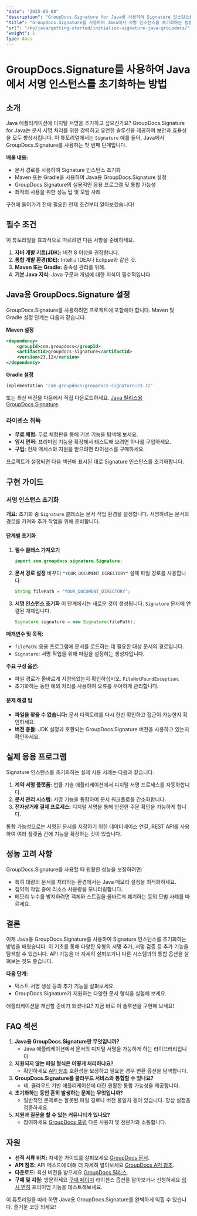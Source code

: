 ```yaml
---
"date": "2025-05-08"
"description": "GroupDocs.Signature for Java를 사용하여 Signature 인스턴스를 효율적으로 초기화하는 방법을 알아보세요. 이 종합 가이드를 따라 문서 서명 애플리케이션을 더욱 강화하세요."
"title": "GroupDocs.Signature를 사용하여 Java에서 서명 인스턴스를 초기화하는 방법"
"url": "/ko/java/getting-started/initialize-signature-java-groupdocs/"
"weight": 1
type: docs
---
```

# GroupDocs.Signature를 사용하여 Java에서 서명 인스턴스를 초기화하는 방법

## 소개

Java 애플리케이션에 디지털 서명을 추가하고 싶으신가요? GroupDocs.Signature for Java는 문서 서명 처리를 위한 강력하고 유연한 솔루션을 제공하여 보안과 효율성을 모두 향상시킵니다. 이 튜토리얼에서는 `Signature` 예를 들어, Java에서 GroupDocs.Signature를 사용하는 첫 번째 단계입니다.

**배울 내용:**
- 문서 경로를 사용하여 Signature 인스턴스 초기화
- Maven 또는 Gradle을 사용하여 Java용 GroupDocs.Signature 설정
- GroupDocs.Signature의 실용적인 응용 프로그램 및 통합 가능성
- 최적의 사용을 위한 성능 팁 및 모범 사례

구현에 들어가기 전에 필요한 전제 조건부터 알아보겠습니다!

## 필수 조건

이 튜토리얼을 효과적으로 따르려면 다음 사항을 준비하세요.

1. **자바 개발 키트(JDK):** 버전 8 이상을 권장합니다.
2. **통합 개발 환경(IDE):** IntelliJ IDEA나 Eclipse와 같은 것.
3. **Maven 또는 Gradle:** 종속성 관리를 위해.
4. **기본 Java 지식:** Java 구문과 개념에 대한 지식이 필수적입니다.

## Java용 GroupDocs.Signature 설정

GroupDocs.Signature를 사용하려면 프로젝트에 포함해야 합니다. Maven 및 Gradle 설정 단계는 다음과 같습니다.

**Maven 설정**
```xml
<dependency>
    <groupId>com.groupdocs</groupId>
    <artifactId>groupdocs-signature</artifactId>
    <version>23.12</version>
</dependency>
```

**Gradle 설정**
```gradle
implementation 'com.groupdocs:groupdocs-signature:23.12'
```

또는 최신 버전을 다음에서 직접 다운로드하세요. [Java 릴리스용 GroupDocs.Signature](https://releases.groupdocs.com/signature/java/).

### 라이센스 취득
- **무료 체험:** 무료 체험판을 통해 기본 기능을 탐색해 보세요.
- **임시 면허:** 프리미엄 기능을 확장해서 테스트해 보려면 하나를 구입하세요.
- **구입:** 전체 액세스와 지원을 받으려면 라이선스를 구매하세요.

프로젝트가 설정되면 다음 섹션에 표시된 대로 Signature 인스턴스를 초기화합니다.

## 구현 가이드

### 서명 인스턴스 초기화

**개요:**
초기화 중 `Signature` 클래스는 문서 작업 환경을 설정합니다. 서명하려는 문서의 경로를 가져와 추가 작업을 위해 준비합니다.

#### 단계별 초기화

1. **필수 클래스 가져오기**
   ```java
   import com.groupdocs.signature.Signature;
   ```
2. **문서 경로 설정**
   바꾸다 `"YOUR_DOCUMENT_DIRECTORY"` 실제 파일 경로를 사용합니다.
   ```java
   String filePath = "YOUR_DOCUMENT_DIRECTORY";
   ```
3. **서명 인스턴스 초기화**
   이 단계에서는 새로운 것이 생성됩니다. `Signature` 문서에 연결된 개체입니다.
   ```java
   Signature signature = new Signature(filePath);
   ```

**매개변수 및 목적:**
- `filePath`: 응용 프로그램에 문서를 로드하는 데 필요한 대상 문서의 경로입니다.
- `Signature`: 서명 작업을 위해 파일을 설정하는 생성자입니다.

**주요 구성 옵션:**
- 파일 경로가 올바르게 지정되었는지 확인하십시오. `FileNotFoundException`.
- 초기화하는 동안 예외 처리를 사용하여 오류를 우아하게 관리합니다.

#### 문제 해결 팁
- **파일을 찾을 수 없습니다:** 문서 디렉토리를 다시 한번 확인하고 접근이 가능한지 확인하세요.
- **버전 충돌:** JDK 설정과 호환되는 GroupDocs.Signature 버전을 사용하고 있는지 확인하세요.

## 실제 응용 프로그램

Signature 인스턴스를 초기화하는 실제 사용 사례는 다음과 같습니다.
1. **계약 서명 플랫폼:** 법률 기술 애플리케이션에서 디지털 서명 프로세스를 자동화합니다.
2. **문서 관리 시스템:** 서명 기능을 통합하여 문서 워크플로를 간소화합니다.
3. **전자상거래 결제 프로세스:** 디지털 서명을 통해 안전한 주문 확인을 가능하게 합니다.

통합 가능성으로는 서명된 문서를 저장하기 위한 데이터베이스 연결, REST API를 사용하여 여러 플랫폼 간에 기능을 확장하는 것이 있습니다.

## 성능 고려 사항

GroupDocs.Signature를 사용할 때 원활한 성능을 보장하려면:
- 특히 대량의 문서를 처리하는 환경에서는 Java 메모리 설정을 최적화하세요.
- 집약적 작업 중에 리소스 사용량을 모니터링합니다.
- 메모리 누수를 방지하려면 객체와 스트림을 올바르게 폐기하는 등의 모범 사례를 따르세요.

## 결론

이제 Java용 GroupDocs.Signature를 사용하여 Signature 인스턴스를 초기화하는 방법을 배웠습니다. 이 기초를 통해 다양한 유형의 서명 추가, 서명 검증 등 추가 기능을 탐색할 수 있습니다. API 기능을 더 자세히 살펴보거나 다른 시스템과의 통합 옵션을 살펴보는 것도 좋습니다.

**다음 단계:**
- 텍스트 서명 생성 등의 추가 기능을 살펴보세요.
- GroupDocs.Signature가 지원하는 다양한 문서 형식을 실험해 보세요.

애플리케이션을 개선할 준비가 되셨나요? 지금 바로 이 솔루션을 구현해 보세요!

## FAQ 섹션

1. **Java용 GroupDocs.Signature란 무엇입니까?**
   - Java 애플리케이션에서 문서의 디지털 서명을 가능하게 하는 라이브러리입니다.
2. **지원되지 않는 파일 형식은 어떻게 처리하나요?**
   - 확인하세요 [API 참조](https://reference.groupdocs.com/signature/java/) 호환성을 보장하고 필요한 경우 변환 옵션을 탐색합니다.
3. **GroupDocs.Signature를 클라우드 서비스와 통합할 수 있나요?**
   - 네, 클라우드 기반 애플리케이션에 대한 원활한 통합 가능성을 제공합니다.
4. **초기화하는 동안 흔히 발생하는 문제는 무엇입니까?**
   - 일반적인 문제로는 잘못된 파일 경로나 버전 불일치 등이 있습니다. 항상 설정을 검증하세요.
5. **지원과 질문을 할 수 있는 커뮤니티가 있나요?**
   - 참여하세요 [GroupDocs 포럼](https://forum.groupdocs.com/c/signature/) 다른 사용자 및 전문가와 소통합니다.

## 자원
- **선적 서류 비치:** 자세한 가이드를 살펴보세요 [GroupDocs 문서](https://docs.groupdocs.com/signature/java/).
- **API 참조:** API 메소드에 대해 더 자세히 알아보세요 [GroupDocs API 참조](https://reference.groupdocs.com/signature/java/).
- **다운로드:** 최신 버전을 받으세요 [GroupDocs 릴리스](https://releases.groupdocs.com/signature/java/).
- **구매 및 지원:** 방문하세요 [구매 페이지](https://purchase.groupdocs.com/buy) 라이센스 옵션을 알아보거나 신청하세요 [임시 면허](https://purchase.groupdocs.com/temporary-license/) 프리미엄 기능을 테스트해보세요.

이 튜토리얼을 따라 하면 Java용 GroupDocs.Signature를 완벽하게 익힐 수 있습니다. 즐거운 코딩 되세요!